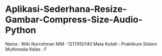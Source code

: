 # Aplikasi-Sederhana-Resize-Gambar-Compress-Size-Audio-Python

Nama : Wiki Nurrohman
NIM : 1217050140
Mata Kuliah : Praktikum Sistem Multimedia
Kelas : F
